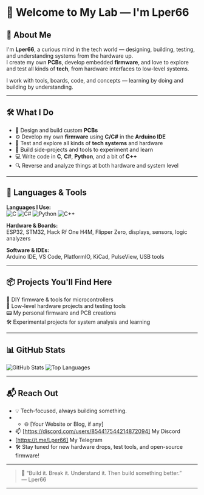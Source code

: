 # 👋 Welcome to My Lab — I'm Lper66

## 🧠 About Me

I'm **Lper66**, a curious mind in the tech world — designing, building, testing, and understanding systems from the hardware up.  
I create my own **PCBs**, develop embedded **firmware**, and love to explore and test all kinds of **tech**, from hardware interfaces to low-level systems.

I work with tools, boards, code, and concepts — learning by doing and building by understanding.

---

## 🛠️ What I Do

- 🧩 Design and build custom **PCBs**
- ⚙️ Develop my own **firmware** using **C/C#** in the **Arduino IDE**
- 🔌 Test and explore all kinds of **tech systems** and hardware
- 🧪 Build side-projects and tools to experiment and learn
- 💻 Write code in **C**, **C#**, **Python**, and a bit of **C++**
- 🔍 Reverse and analyze things at both hardware and system level

---

## 🧰 Languages & Tools

**Languages I Use:**  
![C](https://img.shields.io/badge/C-00599C?style=flat&logo=c&logoColor=white)
![C#](https://img.shields.io/badge/C%23-239120?style=flat&logo=c-sharp&logoColor=white)
![Python](https://img.shields.io/badge/Python-3776AB?style=flat&logo=python&logoColor=white)
![C++](https://img.shields.io/badge/C++-00599C?style=flat&logo=c%2B%2B&logoColor=white)

**Hardware & Boards:**  
ESP32, STM32, Hack Rf One H4M, Flipper Zero, displays, sensors, logic analyzers

**Software & IDEs:**  
Arduino IDE, VS Code, PlatformIO, KiCad, PulseView, USB tools

---

## 📦 Projects You'll Find Here

🔌 DIY firmware & tools for microcontrollers    
🧠 Low-level hardware projects and testing tools  
📟 My personal firmware and PCB creations  
🛠️ Experimental projects for system analysis and learning

---

## 📊 GitHub Stats

![GitHub Stats](https://github-readme-stats.vercel.app/api?username=Lper66&show_icons=true&theme=tokyonight)
![Top Languages](https://github-readme-stats.vercel.app/api/top-langs/?username=Lper66&layout=compact&theme=tokyonight)

---

## 📬 Reach Out

- 💡 Tech-focused, always building something.
- - 🌐 [Your Website or Blog, if any]
- 📫 [https://discord.com/users/854417544214872094] My Discord
- [https://t.me/Lper66] My Telegram
- 🛠️ Stay tuned for new hardware drops, test tools, and open-source firmware!

---

> 💬 “Build it. Break it. Understand it. Then build something better.”  
> — Lper66
---
